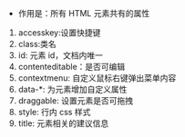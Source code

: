 - 作用是：所有 HTML 元素共有的属性

1. accesskey:设置快捷键
2. class:类名
3. id: 元素 id，文档内唯一
4. contenteditable：是否可编辑
5. contextmenu: 自定义鼠标右键弹出菜单内容
6. data-\*: 为元素增加自定义属性
7. draggable: 设置元素是否可拖拽
8. style: 行内 css 样式
9. title: 元素相关的建议信息
